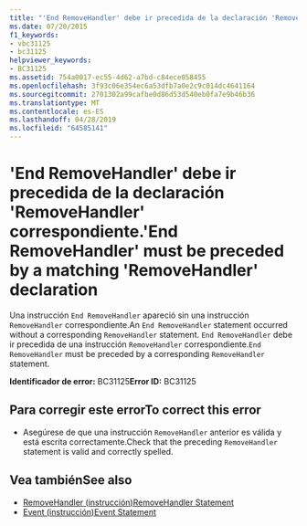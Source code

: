 ```yaml
---
title: "'End RemoveHandler' debe ir precedida de la declaración 'RemoveHandler' correspondiente."
ms.date: 07/20/2015
f1_keywords:
- vbc31125
- bc31125
helpviewer_keywords:
- BC31125
ms.assetid: 754a0017-ec55-4d62-a7bd-c84ece058455
ms.openlocfilehash: 3f93c06e354ec6a53dfb7a0e2c9c014dc4641164
ms.sourcegitcommit: 2701302a99cafbe0d86d53d540eb0fa7e9b46b36
ms.translationtype: MT
ms.contentlocale: es-ES
ms.lasthandoff: 04/28/2019
ms.locfileid: "64585141"
---
```

# <a name="end-removehandler-must-be-preceded-by-a-matching-removehandler-declaration"></a><span data-ttu-id="fcba1-102">'End RemoveHandler' debe ir precedida de la declaración 'RemoveHandler' correspondiente.</span><span class="sxs-lookup"><span data-stu-id="fcba1-102">'End RemoveHandler' must be preceded by a matching 'RemoveHandler' declaration</span></span>
<span data-ttu-id="fcba1-103">Una instrucción `End RemoveHandler` apareció sin una instrucción `RemoveHandler` correspondiente.</span><span class="sxs-lookup"><span data-stu-id="fcba1-103">An `End RemoveHandler` statement occurred without a corresponding `RemoveHandler` statement.</span></span> <span data-ttu-id="fcba1-104">`End RemoveHandler` debe ir precedida de una instrucción `RemoveHandler` correspondiente.</span><span class="sxs-lookup"><span data-stu-id="fcba1-104">`End RemoveHandler` must be preceded by a corresponding `RemoveHandler` statement.</span></span>  
  
 <span data-ttu-id="fcba1-105">**Identificador de error:** BC31125</span><span class="sxs-lookup"><span data-stu-id="fcba1-105">**Error ID:** BC31125</span></span>  
  
## <a name="to-correct-this-error"></a><span data-ttu-id="fcba1-106">Para corregir este error</span><span class="sxs-lookup"><span data-stu-id="fcba1-106">To correct this error</span></span>  
  
- <span data-ttu-id="fcba1-107">Asegúrese de que una instrucción `RemoveHandler` anterior es válida y está escrita correctamente.</span><span class="sxs-lookup"><span data-stu-id="fcba1-107">Check that the preceding `RemoveHandler` statement is valid and correctly spelled.</span></span>  
  
## <a name="see-also"></a><span data-ttu-id="fcba1-108">Vea también</span><span class="sxs-lookup"><span data-stu-id="fcba1-108">See also</span></span>

- [<span data-ttu-id="fcba1-109">RemoveHandler (instrucción)</span><span class="sxs-lookup"><span data-stu-id="fcba1-109">RemoveHandler Statement</span></span>](../../visual-basic/language-reference/statements/removehandler-statement.md)
- [<span data-ttu-id="fcba1-110">Event (instrucción)</span><span class="sxs-lookup"><span data-stu-id="fcba1-110">Event Statement</span></span>](../../visual-basic/language-reference/statements/event-statement.md)
